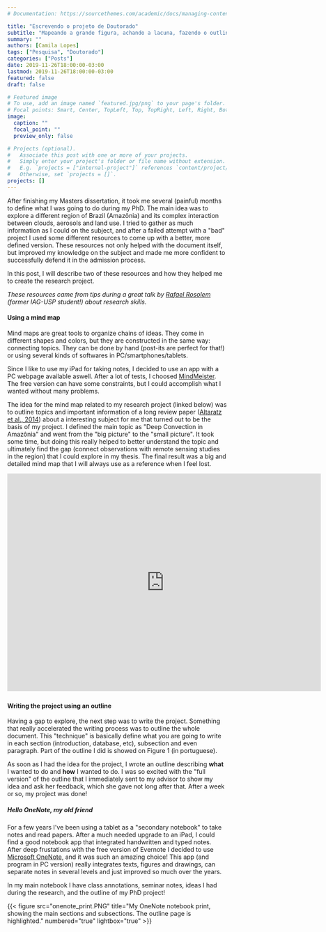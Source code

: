 ```yaml
---
# Documentation: https://sourcethemes.com/academic/docs/managing-content/

title: "Escrevendo o projeto de Doutorado"
subtitle: "Mapeando a grande figura, achando a lacuna, fazendo o outline."
summary: ""
authors: [Camila Lopes]
tags: ["Pesquisa", "Doutorado"]
categories: ["Posts"]
date: 2019-11-26T18:00:00-03:00
lastmod: 2019-11-26T18:00:00-03:00
featured: false
draft: false

# Featured image
# To use, add an image named `featured.jpg/png` to your page's folder.
# Focal points: Smart, Center, TopLeft, Top, TopRight, Left, Right, BottomLeft, Bottom, BottomRight.
image:
  caption: ""
  focal_point: ""
  preview_only: false

# Projects (optional).
#   Associate this post with one or more of your projects.
#   Simply enter your project's folder or file name without extension.
#   E.g. `projects = ["internal-project"]` references `content/project/deep-learning/index.md`.
#   Otherwise, set `projects = []`.
projects: []
---
```


After finishing my Masters dissertation, it took me several (painful) months to define what I was going to do during my PhD. The main idea was to explore a different region of Brazil (Amazônia) and its complex interaction between clouds, aerosols and land use. I tried to gather as much information as I could on the subject, and after a failed attempt with a "bad" project I used some different resources to come up with a better, more defined version. These resources not only helped with the document itself, but improved my knowledge on the subject and made me more confident to successfully defend it in the admission process.

In this post, I will describe two of these resources and how they helped me to create the research project.

*These resources came from tips during a great talk by [Rafael Rosolem](https://www.researchgate.net/profile/Rafael_Rosolem) (former IAG-USP student!) about research skills.*

#### Using a mind map
Mind maps are great tools to organize chains of ideas. They come in different shapes and colors, but they are constructed in the same way: connecting topics. They can be done by hand (post-its are perfect for that!) or using several kinds of softwares in PC/smartphones/tablets.

Since I like to use my iPad for taking notes, I decided to use an app with a PC webpage available aswell. After a lot of tests, I choosed [MindMeister](https://www.mindmeister.com/). The free version can have some constraints, but I could accomplish what I wanted without many problems.

The idea for the mind map related to my research project (linked below) was to outline topics and important information of a long review paper ([Altaratz et al., 2014](https://www.sciencedirect.com/science/article/pii/S0169809514000106?via%3Dihub)) about a interesting subject for me that turned out to be the basis of my project. I defined the main topic as "Deep Convection in Amazônia" and went from the "big picture" to the "small picture". It took some time, but doing this really helped to better understand the topic and ultimately find the gap (connect observations with remote sensing studies in the region) that I could explore in my thesis. The final result was a big and detailed mind map that I will always use as a reference when I feel lost.

<iframe width="720" height="500" frameborder="0" src="https://www.mindmeister.com/maps/public_map_shell/1309739416/deep-convection-in-amazonia?width=750&height=500&z=0.6" scrolling="no" style="overflow: hidden; margin-bottom: 5px;">Seu navegador não pode exibir frames. Por favor, acesse <a href="https://www.mindmeister.com/1309739416/deep-convection-in-amazonia" target="_blank">Deep Convection in Amazonia</a> no MindMeister.</iframe>

#### Writing the project using an outline
Having a gap to explore, the next step was to write the project. Something that really accelerated the writing process was to outline the whole document. This "technique" is basically define what you are going to write in each section (introduction, database, etc), subsection and even paragraph. Part of the outline I did is showed on Figure 1 (in portuguese).

As soon as I had the idea for the project, I wrote an outline describing **what** I wanted to do and **how** I wanted to do. I was so excited with the "full version" of the outline that I immediately sent to my advisor to show my idea and ask her feedback, which she gave not long after that. After a week or so, my project was done!

##### *Hello OneNote, my old friend*
For a few years I've been using a tablet as a "secondary notebook" to take notes and read papers. After a much needed upgrade to an iPad, I could find a good notebook app that integrated handwritten and typed notes. After deep frustations with the free version of Evernote I decided to use [Microsoft OneNote](https://products.office.com/onenote/digital-note-taking-app), and it was such an amazing choice! This app (and program in PC version) really integrates texts, figures and drawings, can separate notes in several levels and just improved so much over the years.

In my main notebook I have class annotations, seminar notes, ideas I had during the research, and the outline of my PhD project!

{{< figure src="onenote_print.PNG" title="My OneNote notebook print, showing the main sections and subsections. The outline page is highlighted." numbered="true" lightbox="true" >}}
